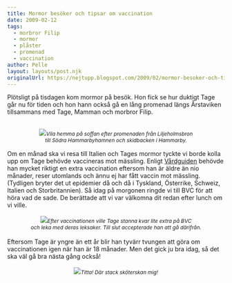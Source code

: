 ```yaml
---
title: Mormor besöker och tipsar om vaccination
date: 2009-02-12
tags: 
  - morbror Filip
  - mormor
  - plåster
  - promenad
  - vaccination	
author: Pelle
layout: layouts/post.njk
originalUrl: https://nejtupp.blogspot.com/2009/02/mormor-besoker-och-tipsar-om.html
---
```


Plötsligt på tisdagen kom mormor på besök. Hon fick se hur duktigt Tage går nu för tiden och hon hann också gå en lång promenad längs Årstaviken tillsammans med Tage, Mamman och morbror Filip.<br><br><div style="text-align: center;"><img src="../../../../img/_MG_0837_1024pix.jpg"><span style="font-size:85%;"><span style="font-style: italic;">Vila hemma på soffan efter promenaden från Liljeholmsbron<br>till Södra Hammarbyhamnen och skidbacken i Hammarby.<br></span><br></span><div style="text-align: left;"><span style="font-size:100%;">Om en månad ska vi resa till</span> Italien och Tages mormor tyckte vi borde kolla upp om Tage behövde vaccineras mot mässling. Enligt <a href="http://www.vardguiden.se/templates/Article.aspx?ArticleID=3043">Vårdguiden</a> behövde han mycket riktigt en extra vaccination eftersom han är äldre än nio månader, reser utomlands och ännu ej har fått vaccin mot mässling. (Tydligen bryter det ut epidemier då och då i Tyskland, Österrike, Schweiz, Italien och Storbritannien). Så idag på morgonen ringde vi till BVC för att höra vad de sade. De berättade att vi var välkomna dit redan efter lunch om vi ville.<br><br><div style="text-align: center;"><img src="../../../../img/_MG_0844_1024pix.jpg"><span style="font-size:85%;"><span style="font-style: italic;">Efter vaccinationen ville Tage stanna kvar lite extra på BVC<br>och leka med deras leksaker. Till slut accepterade han att gå därifrån.</span></span><br></div><br><span style="font-size:85%;"><span style="font-style: italic;"></span></span></div></div>Eftersom Tage är yngre än ett år blir han tyvärr tvungen att göra om vaccinationen igen när han är 18 månader. Men det gick ju bra idag, så det ska väl gå bra nästa gång också!<br><br><div style="text-align: center;"><img src="../../../../img/_MG_0849_1024pix.jpg"><span style="font-size:85%;"><span style="font-style: italic;">Titta! Där stack sköterskan mig!</span></span><br></div>
<!-- no comments on this post -->